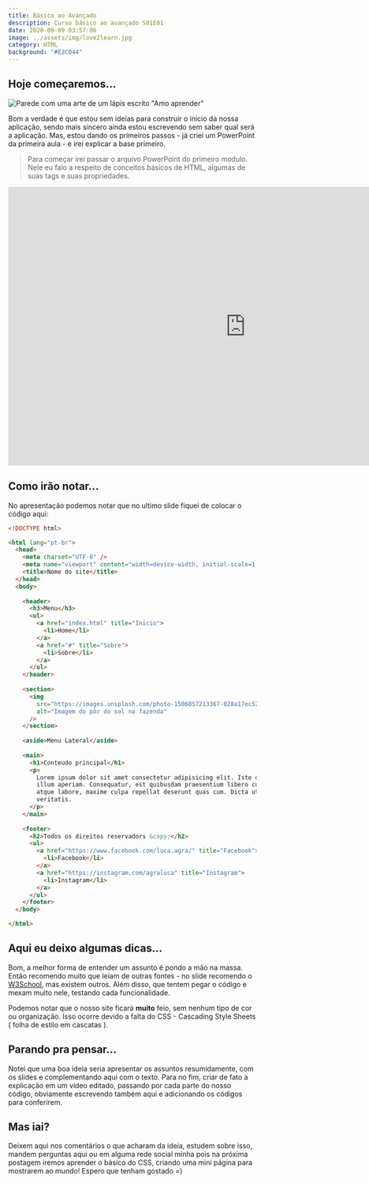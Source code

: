 ```yaml
---
title: Básico ao Avançado
description: Curso básico ao avançado S01E01
date: 2020-09-09 03:57:06
image: ../assets/img/love2learn.jpg
category: HTML
background: "#E2C044"
---
```

## Hoje começaremos...

![Parede com uma arte de um lápis escrito "Amo aprender"](../assets/img/love2learn.jpg)

Bom a verdade é que estou sem ideias para construir o inicio da nossa aplicação, sendo mais sincero ainda estou escrevendo sem saber qual será a aplicação. Mas, estou dando os primeiros passos - já criei um PowerPoint da primeira aula - e irei explicar a base primeiro.

> Para começar irei passar o arquivo PowerPoint do primeiro modulo. Nele eu falo a respeito de conceitos básicos de HTML, algumas de suas tags e suas propriedades.

<iframe src="https://onedrive.live.com/embed?cid=B3E072143D9FE0F1&amp;resid=B3E072143D9FE0F1%21584&amp;authkey=ABTZQC4qNZmJ9aw&amp;em=2&amp;wdAr=1.7777777777777777" width="962px" height="565px" frameborder="0">Este é um apresentação do <a target="_blank" href="https://office.com">Microsoft Office</a> incorporado, da plataforma <a target="_blank" href="https://office.com/webapps">Office</a>.</iframe>

## Como irão notar...

No apresentação podemos notar que no ultimo slide fiquei de colocar o código aqui:

```html
<!DOCTYPE html>

<html lang="pt-br">
  <head>
    <meta charset="UTF-8" />
    <meta name="viewport" content="width=device-width, initial-scale=1.0" />
    <title>Nome do site</title>
  </head>
  <body>
    
    <header>
      <h3>Menu</h3>
      <ul>
        <a href="index.html" title="Início">
          <li>Home</li>
        </a>
        <a href="#" title="Sobre">
          <li>Sobre</li>
        </a>
      </ul>
    </header>
    
    <section>
      <img
        src="https://images.unsplash.com/photo-1506057213367-028a17ec52e5?ixlib=rb-1.2.1&ixid=eyJhcHBfaWQiOjQzMzEwfQ&auto=format&fit=crop&w=600&q=60"
        alt="Imagem do pôr do sol na fazenda"
      />
    </section>
    
    <aside>Menu Lateral</aside>
    
    <main>
      <h1>Conteudo principal</h1>
      <p>
        Lorem ipsum dolor sit amet consectetur adipisicing elit. Iste dolorum
        illum aperiam. Consequatur, est quibusdam praesentium libero cumque
        atque labore, maxime culpa repellat deserunt quas cum. Dicta ut ab
        veritatis.
      </p>
    </main>
    
    <footer>
      <h2>Todos os direitos reservadors &copy;</h2>
      <ul>
        <a href="https://www.facebook.com/luca.agra/" title="Facebook">
          <li>Facebook</li>
        </a>
        <a href="https://instagram.com/agraluca" title="Instagram">
          <li>Instagram</li>
        </a>
      </ul>
    </footer>
  </body>

</html>
```

## Aqui eu deixo algumas dicas...

Bom, a melhor forma de entender um assunto é pondo a mão na massa. Então recomendo muito que leiam de outras fontes - no slide recomendo o [W3School](https://www.w3schools.com/html/default.asp), mas existem outros. Além disso, que tentem pegar o código e mexam muito nele, testando cada funcionalidade.

Podemos notar que o nosso site ficará **muito** feio, sem nenhum tipo de cor ou organização. Isso ocorre devido a falta do CSS - Cascading Style Sheets ( folha de estilo em cascatas ).

## Parando pra pensar...

Notei que uma boa ideia seria apresentar os assuntos resumidamente, com os slides e complementando aqui com o texto. Para no fim, criar de fato a explicação em um vídeo editado, passando por cada parte do nosso código, obviamente escrevendo também aqui e adicionando os códigos para conferirem.

## Mas iai?

Deixem aqui nos comentários o que acharam da ideia, estudem sobre isso, mandem perguntas aqui ou em alguma rede social minha pois na próxima postagem iremos aprender o básico do CSS, criando uma mini página para mostrarem ao mundo! Espero que tenham gostado =)